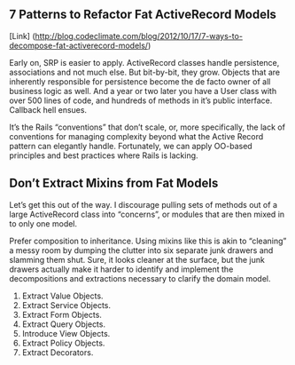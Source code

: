 ## 7 Patterns to Refactor Fat ActiveRecord Models
[Link] (http://blog.codeclimate.com/blog/2012/10/17/7-ways-to-decompose-fat-activerecord-models/)

Early on, SRP is easier to apply. ActiveRecord classes handle persistence, associations and not much else. But bit-by-bit, they grow. Objects that are inherently responsible for persistence become the de facto owner of all business logic as well. And a year or two later you have a User class with over 500 lines of code, and hundreds of methods in it’s public interface. Callback hell ensues.

It’s the Rails “conventions” that don’t scale, or, more specifically, the lack of conventions for managing complexity beyond what the Active Record pattern can elegantly handle. Fortunately, we can apply OO-based principles and best practices where Rails is lacking.

## Don’t Extract Mixins from Fat Models

Let’s get this out of the way. I discourage pulling sets of methods out of a large ActiveRecord class into “concerns”, or modules that are then mixed in to only one model.

Prefer composition to inheritance. Using mixins like this is akin to “cleaning” a messy room by dumping the clutter into six separate junk drawers and slamming them shut. Sure, it looks cleaner at the surface, but the junk drawers actually make it harder to identify and implement the decompositions and extractions necessary to clarify the domain model.

1. Extract Value Objects.
2. Extract Service Objects.
3. Extract Form Objects.
4. Extract Query Objects.
5. Introduce View Objects.
6. Extract Policy Objects.
7. Extract Decorators.

